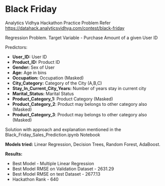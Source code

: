# Black Friday
 Analytics Vidhya Hackathon Practice Problem
 Refer https://datahack.analyticsvidhya.com/contest/black-friday
 
 Regression Problem.
 Target Variable - Purchase Amount of a given User ID
 
 Predictors:

- **User_ID:**	 User ID
- **Product_ID:**	Product ID
- **Gender:**	Sex of User
- **Age:**	Age in bins
- **Occupation:**	Occupation (Masked)
- **City_Category:**	Category of the City (A,B,C)
- **Stay_In_Current_City_Years:**	Number of years stay in current city
- **Marital_Status:**	Marital Status
- **Product_Category_1:**	Product Category (Masked)
- **Product_Category_2**:	Product may belongs to other category also (Masked)
- **Product_Category_3**:	Product may belongs to other category also (Masked)
 
 Solution with approach and explanation mentioned in the Black_Friday_Sales_Prediction.ipynb Notebook
 
 **Models tried:** Linear Regression, Decision Trees, Random Forest, AdaBoost.
 
 **Results:**
 - Best Model - Multiple Linear Regression
 - Best Model RMSE on Validation Dataset - 2631.29
 - Best Model RMSE on test Dataset - 2677.13
 - Hackathon Rank - 640 
